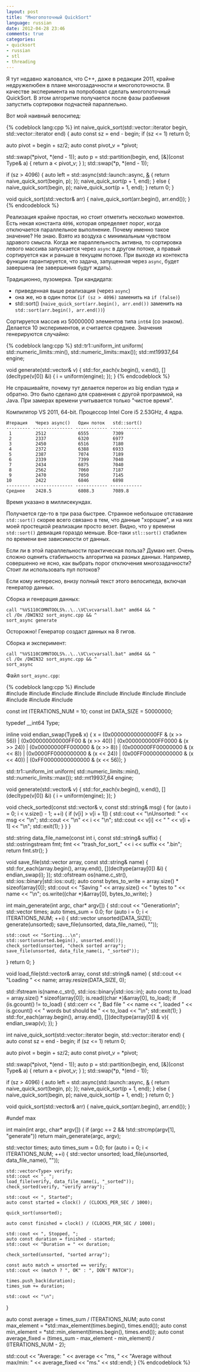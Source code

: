 ```yaml
---
layout: post
title: "Многопоточный QuickSort"
language: russian
date: 2012-04-28 23:46
comments: true
categories: 
- quicksort
- russian
- stl
- threading
---
```

Я тут недавно жаловался, что C++, даже в редакции 2011, крайне недружелюбен в плане многозадачности и многопоточности. В качестве эксперимента на попробовал сделать многопоточный QuickSort. В этом алгоритме получается после фазы разбиения запустить сортировки подчастей параллельно.

Вот мой наивный велосипед:

{% codeblock lang:cpp %}
int naive_quick_sort(std::vector<Type>::iterator begin, std::vector<Type>::iterator end) {
  auto const sz = end - begin;
  if (sz <= 1) return 0;

  auto pivot = begin + sz/2;
  auto const pivot_v = *pivot;

  std::swap(*pivot, *(end - 1));
  auto p = std::partition(begin, end, [&](const Type& a) { return a < pivot_v; } );
  std::swap(*p, *(end - 1));

  if (sz > 4096) {
    auto left = std::async(std::launch::async, [&]() {
      return naive_quick_sort(begin, p);
    });
    naive_quick_sort(p + 1, end);
  } else {
    naive_quick_sort(begin, p);
    naive_quick_sort(p + 1, end);
  }
  return 0;
}

void quick_sort(std::vector<Type>& arr) {
  naive_quick_sort(arr.begin(), arr.end());
}
{% endcodeblock %}

Реализация крайне простая, но стоит отметить несколько моментов. Есть некая константа `4096`, которая определяет порог, когда отключается параллельное выполнение. Почему именно такое значение? Не знаю. Взято из воздуха с минимальным чувством здравого смысла. Когда же параллельность активна, то сортировка левого массива запускается через `async` в другом потоке, а правый сортируется как и раньше в текущем потоке. При выходе из контекста функции гарантируется, что задача, запущенная через `async`, будет завершена (ее завершения будут ждать).

Традиционно, пузомерка. Три кандидата:

* приведенная выше реализация (через `async`)
* она же, но в один поток (`if (sz > 4096)` заменить на `if (false)`)
* std::sort() (`naive_quick_sort(arr.begin(), arr.end())` заменить на `std::sort(arr.begin(), arr.end())`)

Сортируется массив из 50000000 элементов типа `int64` (со знаком). Делается 10 экспериментов, и считается среднее. Значения генерируются случайно:

{% codeblock lang:cpp %}
std::tr1::uniform_int<Type> uniform(
  std::numeric_limits<Type>::min(),
  std::numeric_limits<Type>::max());
std::mt19937_64 engine;

void generate(std::vector<Type>& v) {
  std::for_each(v.begin(), v.end(), [](decltype(v[0]) &i) {
    i = uniform(engine); 
  });
}
{% endcodeblock %}

Не спрашивайте, почему тут делается перегон из big endian туда и обратно. Это было сделано для сравнения с другой программой, на Java. При замерах времени учитывается только "чистое время".

Компилятор VS 2011, 64-bit. Процессор Intel Core i5 2.53GHz, 4 ядра.

    Итерация   Через async()   Один поток   std::sort()
    --------- --------------- ------------ ------------
     1         2512            6555         7309
     2         2337            6320         6977
     3         2450            6516         7180
     4         2372            6388         6933
     5         2387            7074         7189
     6         2339            7399         7040
     7         2434            6875         7040
     8         2562            7060         7187
     9         2470            7050         7145
    10         2422            6846         6898
    --------- --------------- ------------ ------------    
    Среднее    2428.5          6808.3       7089.8

Время указано в миллисекундах.

Получается где-то в три раза быстрее. Странное небольшое отставание `std::sort()` скорее всего связано в тем, что данные "хорошие", и на них моей простецкой реализации просто везет. Видно, что у времени `std::sort()` девиация гораздо меньше. Все-таки `stl::sort()` стабилен по времени вне зависимости от данных.

Если ли в этой параллельности практическая польза? Думаю нет. Очень сложно оценить стабильность алгоритма на разных данных. Например, совершенно не ясно, как выбрать порог отключения многозадачности? Стоит ли использовать пул потоков?

Если кому интересно, внизу полный текст этого велосипеда, включая генератор данных.

Сборка и генерация данных:

    call "%VS110COMNTOOLS%..\..\VC\vcvarsall.bat" amd64 && ^
    cl /Ox /DWIN32 sort_async.cpp && ^
    sort_async generate
    
Осторожно! Генератор создаст данных на 8 гигов.
    
Сборка и эксперимент:
    
    call "%VS110COMNTOOLS%..\..\VC\vcvarsall.bat" amd64 && ^
    cl /Ox /DWIN32 sort_async.cpp && ^
    sort_async

Файл `sort_async.cpp`:

{% codeblock lang:cpp %}
#include <vector>                      
#include <iostream>
#include <fstream>
#include <sstream>
#include <algorithm>
#include <iomanip>
#include <utility>
#include <numeric>
#include <future>
#include <random>
#include <ctime>
#include <cstdlib>

const int ITERATIONS_NUM = 10;
const int DATA_SIZE = 50000000;

typedef __int64 Type;

inline void endian_swap(Type& x) {
  x =
    (0x00000000000000FF & (x >> 56))
  | (0x000000000000FF00 & (x >> 40))
  | (0x0000000000FF0000 & (x >> 24))
  | (0x00000000FF000000 & (x >>  8))
  | (0x000000FF00000000 & (x <<  8))
  | (0x0000FF0000000000 & (x << 24))
  | (0x00FF000000000000 & (x << 40))
  | (0xFF00000000000000 & (x << 56));
}

std::tr1::uniform_int<Type> uniform(
  std::numeric_limits<Type>::min(),
  std::numeric_limits<Type>::max());
std::mt19937_64 engine;

void generate(std::vector<Type>& v) {
  std::for_each(v.begin(), v.end(), [](decltype(v[0]) &i) {
    i = uniform(engine); 
  });
}

void check_sorted(const std::vector<Type>& v, const std::string& msg) {
  for (auto i = 0; i < v.size() - 1; ++i) {
    if (v[i] > v[i + 1]) {
      std::cout << "\nUnsorted: " << msg << "\n";
      std::cout << "\n" << i << "\n";
      std::cout << v[i] << " " << v[i + 1] << "\n";
      std::exit(1);
    }
  }
}

std::string data_file_name(const int i, const std::string& suffix) {
  std::ostringstream fmt;
  fmt << "trash_for_sort_" << i << suffix << ".bin";
  return fmt.str();
}

void save_file(std::vector<Type> array, const std::string& name) {
  std::for_each(array.begin(), array.end(), [](decltype(array[0]) &i) {
    endian_swap(i);
  });
  std::ofstream os(name.c_str(), std::ios::binary|std::ios::out);
  auto const bytes_to_write = array.size() * sizeof(array[0]);
  std::cout << "Saving " << array.size() << " bytes to " << name << "\n";
  os.write((char *)&array[0], bytes_to_write);
}

int main_generate(int argc, char* argv[]) {
  std::cout << "Generation\n";
  std::vector<int> times;
  auto times_sum = 0.0;
  for (auto i = 0; i < ITERATIONS_NUM; ++i) {
    std::vector<Type> unsorted(DATA_SIZE);
    generate(unsorted);
    save_file(unsorted, data_file_name(i, ""));

    std::cout << "Sorting...\n";
    std::sort(unsorted.begin(), unsorted.end());
    check_sorted(unsorted, "check sorted array");
    save_file(unsorted, data_file_name(i, "_sorted"));
  }
  return 0;
}

void load_file(std::vector<Type>& array, const std::string& name) {
  std::cout << "Loading " << name;
  array.resize(DATA_SIZE, 0);

  std::ifstream is(name.c_str(), std::ios::binary|std::ios::in);
  auto const to_load = array.size() * sizeof(array[0]);
  is.read((char *)&array[0], to_load);
  if (is.gcount() != to_load) {
    std::cerr << ", Bad file " << name
      << ", loaded " << is.gcount() << " words but should be " << to_load << "\n";
    std::exit(1);
  }
  std::for_each(array.begin(), array.end(), [](decltype(array[0]) & v){
    endian_swap(v);
  });
}

int naive_quick_sort(std::vector<Type>::iterator begin, std::vector<Type>::iterator end) {
  auto const sz = end - begin;
  if (sz <= 1) return 0;

  auto pivot = begin + sz/2;
  auto const pivot_v = *pivot;

  std::swap(*pivot, *(end - 1));
  auto p = std::partition(begin, end, [&](const Type& a) { return a < pivot_v; } );
  std::swap(*p, *(end - 1));

  if (sz > 4096) {
    auto left = std::async(std::launch::async, [&]() {
      return naive_quick_sort(begin, p);
    });
    naive_quick_sort(p + 1, end);
  } else {
    naive_quick_sort(begin, p);
    naive_quick_sort(p + 1, end);
  }
  return 0;
}

void quick_sort(std::vector<Type>& arr) {
  naive_quick_sort(arr.begin(), arr.end());
}

#undef max

int main(int argc, char* argv[]) {
  if (argc == 2 && !std::strcmp(argv[1], "generate"))
    return main_generate(argc, argv);

  std::vector<int> times;
  auto times_sum = 0.0;
  for (auto i = 0; i < ITERATIONS_NUM; ++i) {
    std::vector<Type> unsorted;
    load_file(unsorted, data_file_name(i, ""));

    std::vector<Type> verify;
    std::cout << ", ";
    load_file(verify, data_file_name(i, "_sorted"));
    check_sorted(verify, "verify array");

    std::cout << ", Started";
    auto const started = clock() / (CLOCKS_PER_SEC / 1000);

    quick_sort(unsorted);

    auto const finished = clock() / (CLOCKS_PER_SEC / 1000);

    std::cout << ", Stopped, ";
    auto const duration = finished - started;
    std::cout << "Duration = " << duration;

    check_sorted(unsorted, "sorted array");

    const auto match = unsorted == verify;
    std::cout << (match ? ", OK" : ", DON'T MATCH");

    times.push_back(duration);
    times_sum += duration;

    std::cout << "\n";
  }

  auto const average = times_sum / ITERATIONS_NUM;
  auto const max_element = *std::max_element(times.begin(), times.end());
  auto const min_element = *std::min_element(times.begin(), times.end());
  auto const average_fixed = (times_sum - max_element - min_element) /
                             (ITERATIONS_NUM - 2);

  std::cout << "Average: " << average << "ms, " 
            << "Average without max/min: "
            << average_fixed << "ms." << std::endl;
}
{% endcodeblock %}
